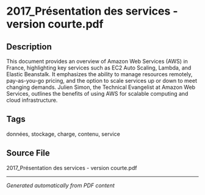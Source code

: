 # 2017_Présentation des services - version courte.pdf

## Description
This document provides an overview of Amazon Web Services (AWS) in France, highlighting key services such as EC2 Auto Scaling, Lambda, and Elastic Beanstalk. It emphasizes the ability to manage resources remotely, pay-as-you-go pricing, and the option to scale services up or down to meet changing demands. Julien Simon, the Technical Evangelist at Amazon Web Services, outlines the benefits of using AWS for scalable computing and cloud infrastructure.
## Tags
données, stockage, charge, contenu, service

## Source File
2017_Présentation des services - version courte.pdf

---
*Generated automatically from PDF content*
